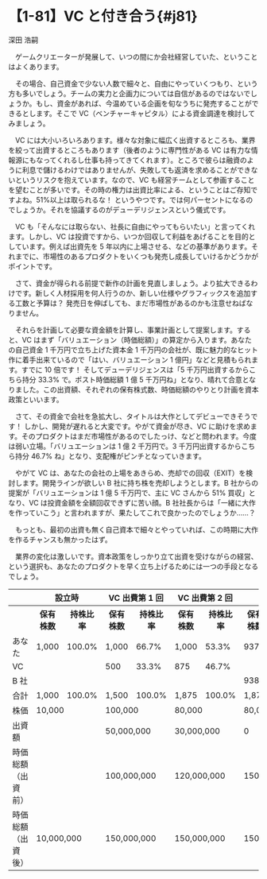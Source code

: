 # 【1-81】VC と付き合う{#j81}

<div class="author">深田 浩嗣</div>

　ゲームクリエーターが発展して、いつの間にか会社経営していた、ということはよくあります。

　その場合、自己資金で少ない人数で細々と、自由にやっていくつもり、という方も多いでしょう。チームの実力と企画力については自信があるのではないでしょうか。もし、資金があれば、今温めている企画を旬なうちに発売することができるとします。そこで VC（ベンチャーキャピタル）による資金調達を検討してみましょう。

　VC には大小いろいろあります。様々な対象に幅広く出資するところも、業界を絞って出資するところもあります（後者のように専門性がある VC は有力な情報源にもなってくれるし仕事も持ってきてくれます）。ところで彼らは融資のように利息で儲けるわけではありませんが、失敗しても返済を求めることができないというリスクを抱えています。なので、VC も経営チームとして参画することを望むことが多いです。その時の権力は出資比率による、ということはご存知ですよね。51%以上は取られるな！ というやつです。では何パーセントになるのでしょうか。それを協議するのがデューデリジェンスという儀式です。

　VC も「そんなには取らない、社長に自由にやってもらいたい」と言ってくれます。しかし、VC は投資ですから、いつか回収して利益をあげることを目的としています。例えば出資先を 5 年以内に上場させる、などの基準があります。それまでに、市場性のあるプロダクトをいくつも発売し成長していけるかどうかがポイントです。

　さて、資金が得られる前提で新作の計画を見直しましょう。より拡大できるわけです。新しく人材採用を何人行うのか、新しい仕様やグラフィックスを追加する工数と予算は？ 発売日を伸ばしても、まだ市場性があるのかも注意せねばなりません。

　それらを計画して必要な資金額を計算し、事業計画として提案します。すると、VC はまず「バリュエーション（時価総額）」の算定から入ります。あなたの自己資金 1 千万円で立ち上げた資本金 1 千万円の会社が、既に魅力的なヒット作に着手出来ているので「はい、バリュエーション 1 億円」などと見積もられます。すでに 10 倍です！ そしてデューデリジェンスは「5 千万円出資するからこちら持分 33.3% で。ポスト時価総額 1 億 5 千万円ね」となり、晴れて合意となりました。この出資額、それぞれの保有株式数、時価総額のやりとり計画を資本政策といいます。

　さて、その資金で会社を急拡大し、タイトルは大作としてデビューできそうです！ しかし、開発が遅れると大変です。やがて資金が尽き、VC に助けを求めます。そのプロダクトはまだ市場性があるのでしたっけ、などと問われます。今度は弱い立場。「バリュエーションは 1 億 2 千万円で。3 千万円出資するからこちら持分 46.7% ね」となり、支配権がピンチとなっていきます。

　やがて VC は、あなたの会社の上場をあきらめ、売却での回収（EXIT）を検討します。開発ラインが欲しい B 社に持ち株を売却しようとします。B 社からの提案が「バリュエーションは 1 億 5 千万円で、主に VC さんから 51% 買収」となり、VC は投資金額を全額回収できずに苦い顔。B 社社長からは「一緒に大作を作っていこう」と言われますが、果たしてこれで良かったのでしょうか……？

　もっとも、最初の出資も無く自己資本で細々とやっていれば、この時期に大作を作るチャンスも無かったはず。

　業界の変化は激しいです。資本政策をしっかり立て出資を受けながらの経営、という選択も、あなたのプロダクトを早く立ち上げるためには一つの手段となるでしょう。

<table>
<tr><th>&nbsp;</th><th colspan="2">設立時</th><th colspan="2">VC 出費第 1 回</th><th colspan="2">VC 出費第 2 回</th><th colspan="2">B 社売却</th></tr>
<tr><th>&nbsp;</th><th>保有株数</th><th>持株比率</th><th>保有株数</th><th>持株比率</th><th>保有株数</th><th>持株比率</th><th>保有株数</th><th>持株比率</th></tr>
<tr><td>あなた</td><td>1,000</td><td>100.0%</td><td>1,000</td><td>66.7%</td><td>1,000</td><td>53.3%</td><td>937</td><td>49.97%</td></tr>
<tr><td>VC</td><td>&nbsp;</td><td>&nbsp;</td><td>500</td><td>33.3%</td><td>875</td><td>46.7%</td><td>&nbsp;</td><td>&nbsp;</td></tr>
<tr><td>B 社</td><td>&nbsp;</td><td>&nbsp;</td><td>&nbsp;</td><td>&nbsp;</td><td>&nbsp;</td><td>&nbsp;</td><td>938</td><td>50.03%</td></tr>
<tr><td>合計</td><td>1,000</td><td>100.0%</td><td>1,500</td><td>100.0%</td><td>1,875</td><td>100.0%</td><td>1,875</td><td>100.00%</td></tr>
<tr><td>株価</td><td colspan="2">10,000</td><td colspan="2">100,000</td><td colspan="2">80,000</td><td colspan="2">80,000</td></tr>
<tr><td>出資額</td><td colspan="2">&nbsp;</td><td colspan="2">50,000,000</td><td colspan="2">30,000,000</td><td colspan="2">0</td></tr>
<tr><td>時価総額<br/>（出資前）</td><td colspan="2">&nbsp;</td><td colspan="2">100,000,000</td><td colspan="2">120,000,000</td><td colspan="2">150,000,000</td></tr>
<tr><td>時価総額<br/>（出資後）</td><td colspan="2">10,000,000</td><td colspan="2">150,000,000</td><td colspan="2">150,000,000</td><td colspan="2">150,000,000</td></tr>
</table> 
